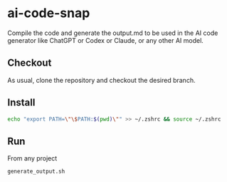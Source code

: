 # ai-code-snap
Compile the code and generate the output.md to be used in the AI code generator
like ChatGPT or Codex or Claude, or any other AI model.

## Checkout
As usual, clone the repository and checkout the desired branch.

## Install
```bash
echo "export PATH=\"\$PATH:$(pwd)\"" >> ~/.zshrc && source ~/.zshrc
```

## Run
From any project

```bash
generate_output.sh
```
